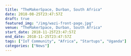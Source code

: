 ```yaml
---
title: "TheMakerSpace, Durban, South Africa"
date: 2018-08-25T23:47:57Z
draft: true
featured_img: "/img/wazi-front-page.jpg"
venue: "TheMakerSpace, Durban, South Africa"
start_date: 2018-11-25T23:47:57Z
end_date: 2018-11-25T23:47:57Z
tags: ["IoT Community", "Africa", "Startups", "Uganda"]
categories: ["News"]
---
```



<!--more-->